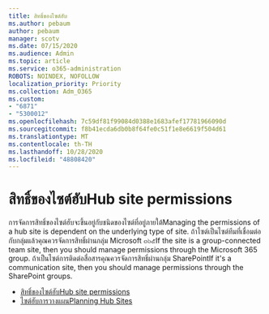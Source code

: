 ```yaml
---
title: สิทธิ์ของไซต์ฮับ
ms.author: pebaum
author: pebaum
manager: scotv
ms.date: 07/15/2020
ms.audience: Admin
ms.topic: article
ms.service: o365-administration
ROBOTS: NOINDEX, NOFOLLOW
localization_priority: Priority
ms.collection: Adm_O365
ms.custom:
- "6871"
- "5300012"
ms.openlocfilehash: 7c59df81f99084d0388e1683afef17781966090d
ms.sourcegitcommit: f8b41ecda6db0b8f64fe0c51f1e8e6619f504d61
ms.translationtype: MT
ms.contentlocale: th-TH
ms.lasthandoff: 10/28/2020
ms.locfileid: "48808420"
---
```

# <a name="hub-site-permissions"></a><span data-ttu-id="4aa64-102">สิทธิ์ของไซต์ฮับ</span><span class="sxs-lookup"><span data-stu-id="4aa64-102">Hub site permissions</span></span>

<span data-ttu-id="4aa64-103">การจัดการสิทธิ์ของไซต์ฮับจะขึ้นอยู่กับชนิดของไซต์ที่อยู่ภายใต้</span><span class="sxs-lookup"><span data-stu-id="4aa64-103">Managing the permissions of a hub site is dependent on the underlying type of site.</span></span> <span data-ttu-id="4aa64-104">ถ้าไซต์เป็นไซต์ทีมที่เชื่อมต่อกับกลุ่มแล้วคุณควรจัดการสิทธิ์ผ่านกลุ่ม Microsoft ๓๖๕</span><span class="sxs-lookup"><span data-stu-id="4aa64-104">If the site is a group-connected team site, then you should manage permissions through the Microsoft 365 group.</span></span> <span data-ttu-id="4aa64-105">ถ้าเป็นไซต์การติดต่อสื่อสารคุณควรจัดการสิทธิ์ผ่านกลุ่ม SharePoint</span><span class="sxs-lookup"><span data-stu-id="4aa64-105">If it's a communication site, then you should manage permissions through the SharePoint groups.</span></span>

- [<span data-ttu-id="4aa64-106">สิทธิ์ของไซต์ฮับ</span><span class="sxs-lookup"><span data-stu-id="4aa64-106">Hub site permissions</span></span>](https://docs.microsoft.com/sharepoint/modern-experience-sharing-permissions#hub-site-permissions)  
- [<span data-ttu-id="4aa64-107">ไซต์ฮับการวางแผน</span><span class="sxs-lookup"><span data-stu-id="4aa64-107">Planning Hub Sites</span></span>](https://docs.microsoft.com/sharepoint/planning-hub-sites)
